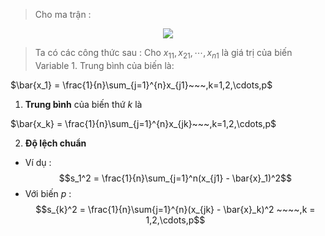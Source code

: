 <script type="text/javascript"  src="http://cdn.mathjax.org/mathjax/latest/MathJax.js?config=TeX-AMS-MML_HTMLorMML">  
</script>
> Cho ma trận :

<center><img src="https://i.imgur.com/Kdz0E9n.png"/></center>

> Ta có các công thức sau :
> Cho $x_{11},x_{21},\cdots,x_{n1}$ là giá trị của biến $\text{Variable 1}$. Trung bình của biến là: 

$\bar{x_1} = \frac{1}{n}\sum_{j=1}^{n}x_{j1}~~~,k=1,2,\cdots,p$
1. **Trung bình** của biến thứ $k$ là 

$\bar{x_k} = \frac{1}{n}\sum_{j=1}^{n}x_{jk}~~~,k=1,2,\cdots,p$

2. **Độ lệch chuẩn**
- Ví dụ :
$$s_1^2 = \frac{1}{n}\sum_{j=1}^n(x_{j1} - \bar{x}_1)^2$$
- Với biến $p$ :
$$s_{k}^2 = \frac{1}{n}\sum{j=1}^{n}(x_{jk} - \bar{x}_k)^2 ~~~~,k = 1,2,\cdots,p$$
<!--stackedit_data:
eyJoaXN0b3J5IjpbNjI2MjgxNzY5LC03ODMzOTkwNSw0MzI1Mz
MxODRdfQ==
-->